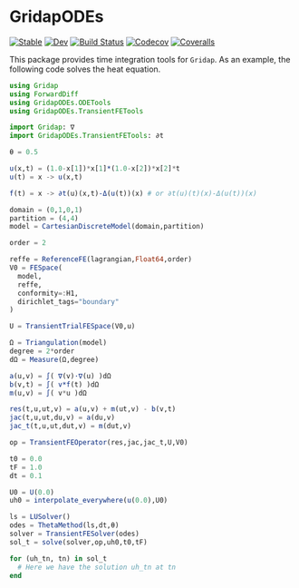 # GridapODEs

[![Stable](https://img.shields.io/badge/docs-stable-blue.svg)](https://gridap.github.io/GridapODEs.jl/stable)
[![Dev](https://img.shields.io/badge/docs-dev-blue.svg)](https://gridap.github.io/GridapODEs.jl/dev)
[![Build Status](https://github.com/gridap/GridapODEs.jl/workflows/CI/badge.svg?branch=master)](https://github.com/gridap/GridapODEs.jl/actions?query=workflow%3ACI)
[![Codecov](https://codecov.io/gh/gridap/GridapODEs.jl/branch/master/graph/badge.svg)](https://codecov.io/gh/gridap/GridapODEs.jl)
[![Coveralls](https://coveralls.io/repos/github/gridap/GridapODEs.jl/badge.svg?branch=master)](https://coveralls.io/github/gridap/GridapODEs.jl?branch=master)

This package provides time integration tools for `Gridap`. As an example, the following code solves the heat equation.

```julia
using Gridap
using ForwardDiff
using GridapODEs.ODETools
using GridapODEs.TransientFETools

import Gridap: ∇
import GridapODEs.TransientFETools: ∂t

θ = 0.5

u(x,t) = (1.0-x[1])*x[1]*(1.0-x[2])*x[2]*t
u(t) = x -> u(x,t)

f(t) = x -> ∂t(u)(x,t)-Δ(u(t))(x) # or ∂t(u)(t)(x)-Δ(u(t))(x)

domain = (0,1,0,1)
partition = (4,4)
model = CartesianDiscreteModel(domain,partition)

order = 2

reffe = ReferenceFE(lagrangian,Float64,order)
V0 = FESpace(
  model,
  reffe,
  conformity=:H1, 
  dirichlet_tags="boundary"
)

U = TransientTrialFESpace(V0,u)

Ω = Triangulation(model)
degree = 2*order
dΩ = Measure(Ω,degree)

a(u,v) = ∫( ∇(v)⋅∇(u) )dΩ
b(v,t) = ∫( v*f(t) )dΩ
m(u,v) = ∫( v*u )dΩ

res(t,u,ut,v) = a(u,v) + m(ut,v) - b(v,t)
jac(t,u,ut,du,v) = a(du,v)
jac_t(t,u,ut,dut,v) = m(dut,v)

op = TransientFEOperator(res,jac,jac_t,U,V0)

t0 = 0.0
tF = 1.0
dt = 0.1

U0 = U(0.0)
uh0 = interpolate_everywhere(u(0.0),U0)

ls = LUSolver()
odes = ThetaMethod(ls,dt,θ)
solver = TransientFESolver(odes)
sol_t = solve(solver,op,uh0,t0,tF)

for (uh_tn, tn) in sol_t
  # Here we have the solution uh_tn at tn
end
```
